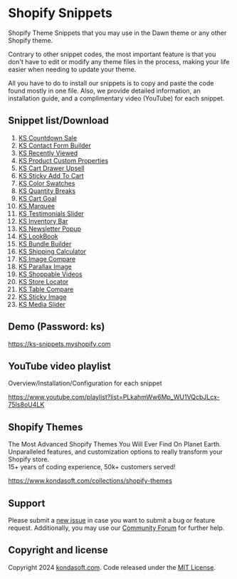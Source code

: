 # Shopify Snippets
Shopify Theme Snippets that you may use in the Dawn theme or any other Shopify theme. 

Contrary to other snippet codes, the most important feature is that you don't have to edit or modify any theme files in the process, making your life easier when needing to update your theme. 

All you have to do to install our snippets is to copy and paste the code found mostly in one file. Also, we provide detailed information, an installation guide, and a complimentary video (YouTube) for each snippet. 


## Snippet list/Download 
1. [KS Countdown Sale](https://www.kondasoft.com/collections/shopify-snippets/products/ks-countdown-sale)
2. [KS Contact Form Builder](https://www.kondasoft.com/collections/shopify-snippets/products/ks-contact-form-builder)
3. [KS Recently Viewed](https://www.kondasoft.com/collections/shopify-snippets/products/ks-recently-viewed)
4. [KS Product Custom Properties](https://www.kondasoft.com/collections/shopify-snippets/products/ks-product-custom-properties)
5. [KS Cart Drawer Upsell](https://www.kondasoft.com/collections/shopify-snippets/products/ks-cart-drawer-upsell)
6. [KS Sticky Add To Cart](https://www.kondasoft.com/collections/shopify-snippets/products/ks-sticky-add-to-cart)
7. [KS Color Swatches](https://www.kondasoft.com/collections/shopify-snippets/products/ks-color-swatches)
8. [KS Quantity Breaks](https://www.kondasoft.com/collections/shopify-snippets/products/ks-quantity-breaks)
9. [KS Cart Goal](https://www.kondasoft.com/collections/shopify-snippets/products/ks-cart-goal)
10. [KS Marquee](https://www.kondasoft.com/collections/shopify-snippets/products/ks-marquee)
11. [KS Testimonials Slider](https://www.kondasoft.com/collections/shopify-snippets/products/ks-testimonials-slider)
12. [KS Inventory Bar](https://www.kondasoft.com/collections/shopify-snippets/products/ks-inventory-bar)
13. [KS Newsletter Popup](https://www.kondasoft.com/collections/shopify-snippets/products/ks-newsletter-popup)
14. [KS LookBook](https://www.kondasoft.com/collections/shopify-snippets/products/ks-lookbook)
15. [KS Bundle Builder](https://www.kondasoft.com/collections/shopify-snippets/products/ks-bundle-builder)
16. [KS Shipping Calculator](https://www.kondasoft.com/collections/shopify-snippets/products/ks-shipping-calculator)
17. [KS Image Compare](https://www.kondasoft.com/collections/shopify-snippets/products/ks-image-compare)
18. [KS Parallax Image](https://www.kondasoft.com/collections/shopify-snippets/products/ks-parallax-image)
19. [KS Shoppable Videos](https://www.kondasoft.com/collections/shopify-snippets/products/ks-shoppable-videos)
20. [KS Store Locator](https://www.kondasoft.com/collections/shopify-snippets/products/ks-store-locator)
21. [KS Table Compare](https://www.kondasoft.com/collections/shopify-snippets/products/ks-table-compare)
22. [KS Sticky Image](https://www.kondasoft.com/collections/shopify-snippets/products/ks-sticky-image)
23. [KS Media Slider](https://www.kondasoft.com/collections/shopify-snippets/products/ks-media-slider)

## Demo (Password: ks)
https://ks-snippets.myshopify.com

## YouTube video playlist
Overview/Installation/Configuration for each snippet

https://www.youtube.com/playlist?list=PLkahmWw6Mp_WU1VQcbJLcx-75Is8oU4LK


## Shopify Themes
The Most Advanced Shopify Themes You Will Ever Find On Planet Earth. <br>
Unparalleled features, and customization options to really transform your Shopify store. <br>
15+ years of coding experience, 50k+ customers served!

https://www.kondasoft.com/collections/shopify-themes

## Support
Please submit a [new issue](https://github.com/kondasoft/ks-shopify-snippets/issues/new) in case you want to submit a bug or feature request. Additionally, you may use our [Community Forum](https://community.kondasoft.com/) for further help.

## Copyright and license
Copyright 2024 [kondasoft.com](https://www.kondasoft.com). Code released under the [MIT License](https://github.com/kondasoft/ks-shopify-snippets/blob/master/LICENSE).
